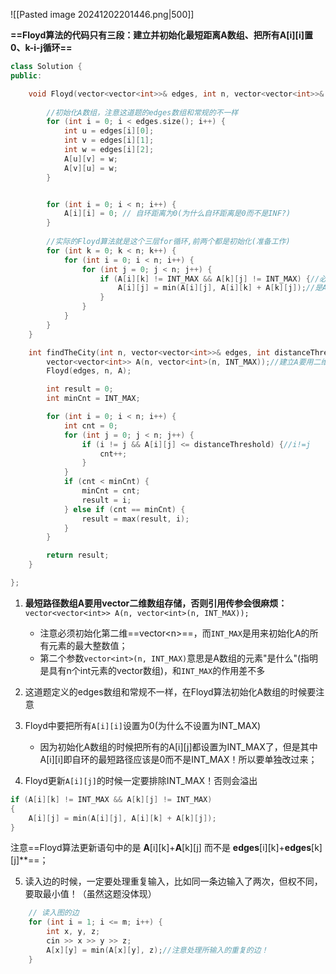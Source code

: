 
![[Pasted image 20241202201446.png|500]]

**==Floyd算法的代码只有三段：建立并初始化最短距离A数组、把所有A\[i]\[i]置0、k-i-j循环==**

```cpp
class Solution {
public:

	void Floyd(vector<vector<int>>& edges, int n, vector<vector<int>>& A) {
        
        //初始化A数组，注意这道题的edges数组和常规的不一样
        for (int i = 0; i < edges.size(); i++) {
            int u = edges[i][0];
            int v = edges[i][1];
            int w = edges[i][2];
            A[u][v] = w;
            A[v][u] = w;
        }


        for (int i = 0; i < n; i++) {
            A[i][i] = 0; // 自环距离为0(为什么自环距离是0而不是INF?)
        }
        
		//实际的Floyd算法就是这个三层for循环,前两个都是初始化(准备工作)
        for (int k = 0; k < n; k++) {
            for (int i = 0; i < n; i++) {
                for (int j = 0; j < n; j++) {
                    if (A[i][k] != INT_MAX && A[k][j] != INT_MAX) {//必须写,否则溢出
                        A[i][j] = min(A[i][j], A[i][k] + A[k][j]);//是A不是edges
                    }
                }
            }
        }
    }

    int findTheCity(int n, vector<vector<int>>& edges, int distanceThreshold) {
        vector<vector<int>> A(n, vector<int>(n, INT_MAX));//建立A要用二维数组
        Floyd(edges, n, A);

        int result = 0;
        int minCnt = INT_MAX;

        for (int i = 0; i < n; i++) {
            int cnt = 0;
            for (int j = 0; j < n; j++) {
                if (i != j && A[i][j] <= distanceThreshold) {//i!=j
                    cnt++;
                }
            }
            if (cnt < minCnt) {
                minCnt = cnt;
                result = i;
            } else if (cnt == minCnt) {
                result = max(result, i);
            }
        }

        return result;
    }

};
```

1. **最短路径数组A要用vector二维数组存储，否则引用传参会很麻烦：**
	`vector<vector<int>> A(n, vector<int>(n, INT_MAX));`
	 - 注意必须初始化第二维==vector\<n>==，而`INT_MAX`是用来初始化A的所有元素的最大整数值；
	 - 第二个参数`vector<int>(n, INT_MAX)`意思是A数组的元素"是什么"(指明是具有n个int元素的vector数组)，和`INT_MAX`的作用差不多

2. 这道题定义的edges数组和常规不一样，在Floyd算法初始化A数组的时候要注意

3. Floyd中要把所有`A[i][i]`设置为0(为什么不设置为INT_MAX)
	- 因为初始化A数组的时候把所有的A\[i]\[j]都设置为INT_MAX了，但是其中A\[i]\[i]即自环的最短路径应该是0而不是INT_MAX！所以要单独改过来；

4. Floyd更新`A[i][j]`的时候一定要排除INT_MAX！否则会溢出
```cpp
if (A[i][k] != INT_MAX && A[k][j] != INT_MAX) 
{
	A[i][j] = min(A[i][j], A[i][k] + A[k][j]);
}
```
注意==Floyd算法更新语句中的是 **A**\[i]\[k]+**A**\[k]\[j] 而不是 **edges**\[i]\[k]+**edges**\[k]\[j]**==；

5. 读入边的时候，一定要处理重复输入，比如同一条边输入了两次，但权不同，要取最小值！（虽然这题没体现）
```cpp
	// 读入图的边
    for (int i = 1; i <= m; i++) {
        int x, y, z;
        cin >> x >> y >> z;
        A[x][y] = min(A[x][y], z);//注意处理所输入的重复的边！
    }
```